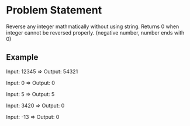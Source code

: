 # Problem Statement

Reverse any integer mathmatically without using string.
Returns 0 when integer cannot be reversed properly. (negative number, number ends with 0)

## Example

Input: 12345 => Output: 54321

Input: 0 => Output: 0

Input: 5 => Output: 5

Input: 3420 => Output: 0

Input: -13 => Output: 0
